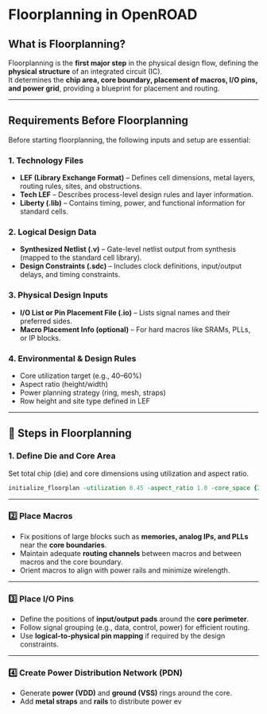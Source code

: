 #  Floorplanning in OpenROAD

##  What is Floorplanning?
Floorplanning is the **first major step** in the physical design flow, defining the **physical structure** of an integrated circuit (IC).  
It determines the **chip area, core boundary, placement of macros, I/O pins, and power grid**, providing a blueprint for placement and routing.

---

##  Requirements Before Floorplanning
Before starting floorplanning, the following inputs and setup are essential:

### 1. **Technology Files**
- **LEF (Library Exchange Format)** – Defines cell dimensions, metal layers, routing rules, sites, and obstructions.  
- **Tech LEF** – Describes process-level design rules and layer information.  
- **Liberty (.lib)** – Contains timing, power, and functional information for standard cells.

### 2. **Logical Design Data**
- **Synthesized Netlist (.v)** – Gate-level netlist output from synthesis (mapped to the standard cell library).  
- **Design Constraints (.sdc)** – Includes clock definitions, input/output delays, and timing constraints.

### 3. **Physical Design Inputs**
- **I/O List or Pin Placement File (.io)** – Lists signal names and their preferred sides.  
- **Macro Placement Info (optional)** – For hard macros like SRAMs, PLLs, or IP blocks.

### 4. **Environmental & Design Rules**
- Core utilization target (e.g., 40–60%)  
- Aspect ratio (height/width)  
- Power planning strategy (ring, mesh, straps)  
- Row height and site type defined in LEF  

---

## 🧩 Steps in Floorplanning

### 1. **Define Die and Core Area**
Set total chip (die) and core dimensions using utilization and aspect ratio.
```tcl
initialize_floorplan -utilization 0.45 -aspect_ratio 1.0 -core_space {2 2 2 2} -site CORE
```
---

### 2️⃣ Place Macros
- Fix positions of large blocks such as **memories, analog IPs, and PLLs** near the **core boundaries**.  
- Maintain adequate **routing channels** between macros and between macros and the core boundary.  
- Orient macros to align with power rails and minimize wirelength.

---

### 3️⃣ Place I/O Pins
- Define the positions of **input/output pads** around the **core perimeter**.  
- Follow signal grouping (e.g., data, control, power) for efficient routing.  
- Use **logical-to-physical pin mapping** if required by the design constraints.  

---

### 4️⃣ Create Power Distribution Network (PDN)
- Generate **power (VDD)** and **ground (VSS)** rings around the core.  
- Add **metal straps** and **rails** to distribute power ev

